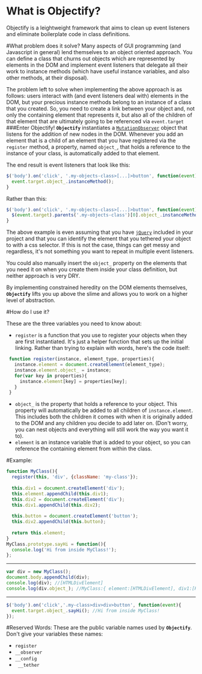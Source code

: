 # What is Objectify?
Objectify is a leightweight framework that aims to clean up event listeners and eliminate boilerplate code in class definitions. 

#What problem does it solve?
Many aspects of GUI programming (and Javascript in general) lend themselves to an object oriented approach. You can define a class that churns out objects which are represented by elements in the DOM and implement event listeners that delegate all their work to instance methods (which have useful instance variables, and also other methods, at their disposal).

The problem left to solve when implementing the above approach is as follows: users interact with (and event listeners deal with) elements in the DOM, but your precious instance methods belong to an instance of a class that you created.  So, you need to create a link between your object and, not only the containing element that represents it, but also all of the children of that element that are ultimately going to be referenced via `event.target` 
###Enter Objectify!
**`Objectify`** instantiates a [`MutationObserver`](https://developer.mozilla.org/en-US/docs/Web/API/MutationObserver) object that listens for the addition of new nodes in the DOM. Whenever you add an element that is a child of an element that you have registered via the `register` method, a property, named `object_`, that holds a reference to the instance of your class, is automatically added to that element. 

The end result is event listeners that look like this:

```javascript
$('body').on('click', '.my-objects-class>[...]>button', function(event){
  event.target.object_.instanceMethod();
}
```
Rather than this:

```javascript
$('body').on('click', '.my-objects-class>[...]>button', function(event){
  $(event.target).parents('.my-objects-class')[0].object_.instanceMethod();
}
```
The above example is even assuming that you have [`jQuery`](https://jquery.com/) included in your project and that you can identify the element that you tethered your object to with a css selector. If this is not the case, things can get messy and regardless, it's not something you want to repeat in multiple event listeners. 

You could also manually insert the `object_` property on the elements that you need it on when you create them inside your class definition, but neither approach is very DRY.

By implementing constrained heredity on the DOM elements themselves, **`Objectify`** lifts you up above the slime and allows you to work on a higher level of abstraction.  

#How do I use it? 

These are the three variables you need to know about:
 - `register` is a function that you use to register your objects when they are first instantiated. It's just a helper function that sets up the initial linking. Rather than trying to explain with words, here's the code itself:

 ```javascript
  function register(instance, element_type, properties){  
    instance.element = document.createElement(element_type);
    instance.element.object_ = instance;
    for(var key in properties){
      instance.element[key] = properties[key];
    }
  }
```

 - `object_` is the property that holds a reference to your object. This property will automatically be added to all children of `instance.element`. This includes both the children it comes with when it is originally added to the DOM and any children you decide to add later on. (Don't worry, you can nest objects and everything will still work the way you want it to).
 - `element` is an instance variable that is added to your object, so you can reference the containing element from within the class.  
 
#Example:

```javascript
function MyClass(){
  register(this, 'div', {className: 'my-class'});
  
  this.div1 = document.createElement('div');
  this.element.appendChild(this.div1);
  this.div2 = document.createElement('div');
  this.div1.appendChild(this.div2);
  
  this.button = document.createElement('button');
  this.div2.appendChild(this.button);
  
  return this.element;
}
MyClass.prototype.sayHi = function(){
  console.log('Hi from inside MyClass!');
};
```

-----------------

```javascript
var div = new MyClass();
document.body.appendChild(div);
console.log(div); //[HTMLDivElement]  
console.log(div.object_); //MyClass:{ element:[HTMLDivElement], div1:[HTMLDivElement], div2:[HTMLDivElement], button:[HTMLButtonElement]}
```

-----------------

```javascript
$('body').on('click','.my-class>div>div>button', function(event){
  event.target.object_.sayHi(); //Hi from inside MyClass!
});
```

#Reserved Words:
These are the public variable names used by **`Objectify`**. Don't give your variables these names:
 - `register`
 - `__observer`
 - `__config` 
 - ` __tether`

